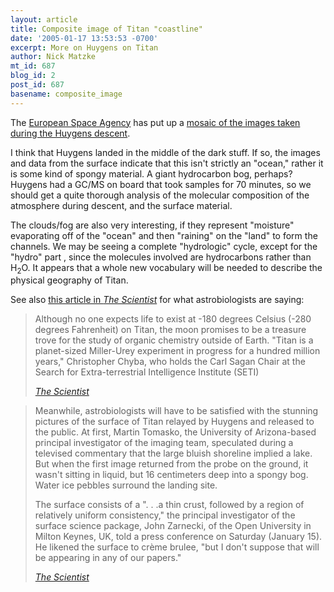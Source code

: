 ```yaml
---
layout: article
title: Composite image of Titan "coastline"
date: '2005-01-17 13:53:53 -0700'
excerpt: More on Huygens on Titan
author: Nick Matzke
mt_id: 687
blog_id: 2
post_id: 687
basename: composite_image
---
```

[<img src="http://www.esa.int/images/esa_release_050117_L.jpg" alt="" style="float:left;" />](http://www.esa.int/SPECIALS/Cassini-Huygens/SEMA6U71Y3E_0.html)The [European Space Agency](http://www.esa.int) has put up a [mosaic of the images taken during the Huygens descent](http://www.esa.int/SPECIALS/Cassini-Huygens/SEMA6U71Y3E_0.html).

I think that Huygens landed in the middle of the dark stuff.  If so, the images and data from the surface indicate that this isn't strictly an "ocean," rather it is some kind of spongy material.  A giant hydrocarbon bog, perhaps?  Huygens had a GC/MS on board that took samples for 70 minutes, so we should get a quite thorough analysis of the molecular composition of the atmosphere during descent, and the surface material.

The clouds/fog are also very interesting, if they represent "moisture" evaporating off of the "ocean" and then "raining" on the "land" to form the channels.  We may be seeing a complete "hydrologic" cycle, except for the "hydro" part , since the molecules involved are hydrocarbons rather than H<sub>2</sub>O.  It appears that a whole new vocabulary will be needed to describe the physical geography of Titan.

See also [this article in _The Scientist_](http://www.biomedcentral.com/news/20050117/02) for what astrobiologists are saying:

> Although no one expects life to exist at -180 degrees Celsius (-280 degrees Fahrenheit) on Titan, the moon promises to be a treasure trove for the study of organic chemistry outside of Earth. "Titan is a planet-sized Miller-Urey experiment in progress for a hundred million years," Christopher Chyba, who holds the Carl Sagan Chair at the Search for Extra-terrestrial Intelligence Institute (SETI) 
> 
> [_The Scientist_](http://www.biomedcentral.com/news/20050117/02)

> Meanwhile, astrobiologists will have to be satisfied with the stunning pictures of the surface of Titan relayed by Huygens and released to the public. At first, Martin Tomasko, the University of Arizona-based principal investigator of the imaging team, speculated during a televised commentary that the large bluish shoreline implied a lake. But when the first image returned from the probe on the ground, it wasn't sitting in liquid, but 16 centimeters deep into a spongy bog. Water ice pebbles surround the landing site.
> 
> The surface consists of a ". . .a thin crust, followed by a region of relatively uniform consistency," the principal investigator of the surface science package, John Zarnecki, of the Open University in Milton Keynes, UK, told a press conference on Saturday (January 15). He likened the surface to crème brulee, "but I don't suppose that will be appearing in any of our papers." 
> 
> [_The Scientist_](http://www.biomedcentral.com/news/20050117/02)
